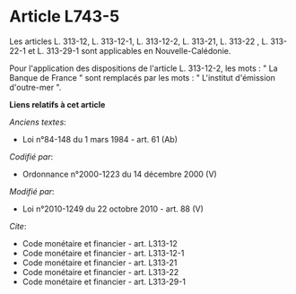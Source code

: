 # Article L743-5

Les articles L. 313-12, L. 313-12-1, L. 313-12-2, L. 313-21,    L. 313-22 , L. 313-22-1 et L. 313-29-1 sont applicables en
Nouvelle-Calédonie. 

Pour l'application des dispositions de l'article L. 313-12-2, les mots : " La Banque de France " sont remplacés par les
mots : " L'institut d'émission d'outre-mer ".

**Liens relatifs à cet article**

_Anciens textes_:

  - Loi n°84-148 du 1 mars 1984 - art. 61 (Ab)

_Codifié par_:

  - Ordonnance n°2000-1223 du 14 décembre 2000 (V)

_Modifié par_:

  - Loi n°2010-1249 du 22 octobre 2010 - art. 88 (V)

_Cite_:

  - Code monétaire et financier - art. L313-12
  - Code monétaire et financier - art. L313-12-1
  - Code monétaire et financier - art. L313-21
  - Code monétaire et financier - art. L313-22
  - Code monétaire et financier - art. L313-29-1
